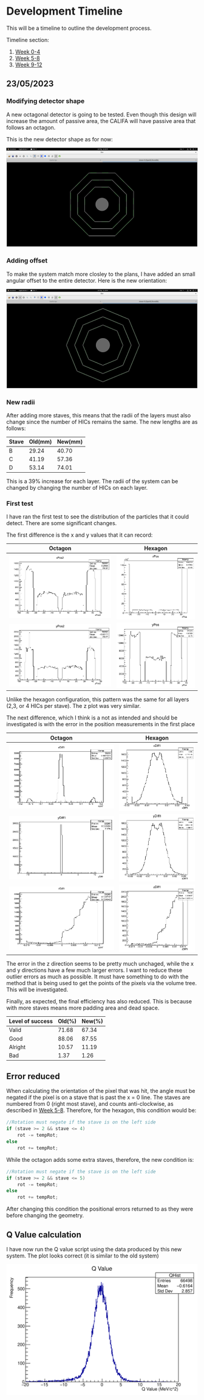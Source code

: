 # Development Timeline

This will be a timeline to outline the development process.

Timeline section:

1. [Week 0-4](./Week0-4.md)
2. [Week 5-8](./Week5-8.md)
3. [Week 9-12](./Week9-12.md)

## 23/05/2023

### Modifying detector shape

A new octagonal detector is going to be tested. Even though this design will increase the amount of passive area, the CALIFA will have passive area that follows an octagon.

This is the new detector shape as for now:

![octagon](screenshots/Octagon_mk1.png)

### Adding offset

To make the system match more closley to the plans, I have added an small angular offset to the entire detector. Here is the new orientation:

![octagon2](screenshots/Octagon_mk2.png)

### New radii

After adding more staves, this means that the radii of the layers must also change since the number of HICs remains the same. The new lengths are as follows:

|Stave|Old(mm)|New(mm)|
|---|---|---|
|B|29.24|40.70|
|C|41.19|57.36|
|D|53.14|74.01|

This is a 39% increase for each layer. The radii of the system can be changed by changing the number of HICs on each layer.

### First test

I have ran the first test to see the distribution of the particles that it could detect. There are some significant changes. 

The first difference is the x and y values that it can record:

|Octagon|Hexagon|
|---|---|
|![oct-x](Results/StaveB_xPos_Oct.png)|![hex-x](Results/StaveB_xPos.png)|
|![oct-y](Results/StaveB_yPos_Oct.png)|![hrx-y](Results/StaveB_yPos.png)|

Unlike the hexagon configuration, this pattern was the same for all layers (2,3, or 4 HICs per stave). The z plot was very similar.

The next difference, which I think is a not as intended and should be investigated is with the error in the position measurements in the first place

|Octagon|Hexagon|
|---|---|
|![oct-x-diff](Results/AvgError_x_Oct.png)|![hex-x-diff](Results/AvgError_x.png)|
|![oct-y-diff](Results/AvgError_y_Oct.png)|![hex-y-diff](Results/AvgError_y.png)|
|![oct-z-diff](Results/AvgError_z_Oct.png)|![hex-y-diff](Results/AvgError_z.png)|

The error in the z direction seems to be pretty much unchaged, while the x and y directions have a few much larger errors. I want to reduce these outlier errors as much as possible. It must have something to do with the method that is being used to get the points of the pixels via the volume tree. This will be investigated.

Finally, as expected, the final efficiency has also reduced. This is because with more staves means more padding area and dead space.

|Level of success|Old(%)|New(%)|
|---|---|---|
|Valid|71.68|67.34|
|Good|88.06|87.55|
|Alright|10.57|11.19|
|Bad|1.37|1.26|

## Error reduced

When calculating the orientation of the pixel that was hit, the angle must be negated if the pixel is on a stave that is past the x = 0 line. The staves are numbered from 0 (right most stave), and counts anti-clockwise, as described in [Week 5-8](./Week5-8.md). Therefore, for the hexagon, this condition would be:

```cpp
//Rotation must negate if the stave is on the left side
if (stave >= 2 && stave <= 4)
	rot -= tempRot;
else
	rot += tempRot;
```

While the octagon adds some extra staves, therefore, the new condition is:

```cpp
//Rotation must negate if the stave is on the left side
if (stave >= 2 && stave <= 5)
	rot -= tempRot;
else
	rot += tempRot;
```

After changing this condition the positional errors returned to as they were before changing the geometry.

## Q Value calculation

I have now run the Q value script using the data produced by this new system. The plot looks correct (it is similar to the old system)

![q1-oct](Results/QValueMk_Oct.svg)

